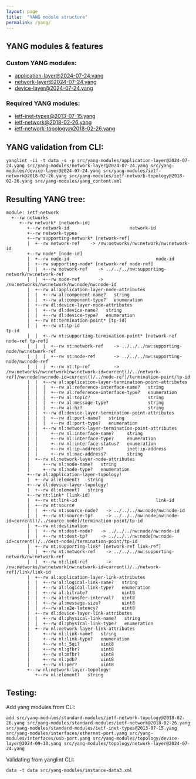 ```yaml
---
layout: page
title:  "YANG module structure"
permalink: /yang/
---
```


## YANG modules & features

### Custom YANG modules:
 - application-layer@2024-07-24.yang
 - network-layer@2024-07-24.yang
 - device-layer@2024-07-24.yang

### Required YANG modules:
 - ietf-inet-types@2013-07-15.yang
 - ietf-network@2018-02-26.yang
 - ietf-network-topology@2018-02-26.yang

## YANG validation from CLI:
```
yanglint -ii -t data -s -p src/yang-modules/application-layer@2024-07-24.yang src/yang-modules/network-layer@2024-07-24.yang src/yang-modules/device-layer@2024-07-24.yang src/yang-modules/ietf-network@2018-02-26.yang src/yang-modules/ietf-network-topology@2018-02-26.yang src/yang-modules/yang_content.xml
```

## Resulting YANG tree:
```
module: ietf-network
  +--rw networks
     +--rw network* [network-id]
        +--rw network-id                       network-id
        +--rw network-types
        +--rw supporting-network* [network-ref]
        |  +--rw network-ref    -> /nw:networks/nw:network/nw:network-id
        +--rw node* [node-id]
        |  +--rw node-id                                 node-id
        |  +--rw supporting-node* [network-ref node-ref]
        |  |  +--rw network-ref    -> ../../../nw:supporting-network/nw:network-ref
        |  |  +--rw node-ref       -> /nw:networks/nw:network/nw:node/nw:node-id
        |  +--rw al:application-layer-node-attributes
        |  |  +--rw al:component-name?   string
        |  |  +--rw al:component-type?   enumeration
        |  +--rw dl:device-layer-node-attributes
        |  |  +--rw dl:device-name?   string
        |  |  +--rw dl:device-type?   enumeration
        |  +--rw nt:termination-point* [tp-id]
        |  |  +--rw nt:tp-id                                             tp-id
        |  |  +--rw nt:supporting-termination-point* [network-ref node-ref tp-ref]
        |  |  |  +--rw nt:network-ref    -> ../../../nw:supporting-node/nw:network-ref
        |  |  |  +--rw nt:node-ref       -> ../../../nw:supporting-node/nw:node-ref
        |  |  |  +--rw nt:tp-ref         -> /nw:networks/nw:network[nw:network-id=current()/../network-ref]/nw:node[nw:node-id=current()/../node-ref]/termination-point/tp-id
        |  |  +--rw al:application-layer-termination-point-attributes
        |  |  |  +--rw al:reference-interface-name?   string
        |  |  |  +--rw al:reference-interface-type?   enumeration
        |  |  |  +--rw al:topic?                      string
        |  |  |  +--rw al:message-type?               string
        |  |  |  +--rw al:hz?                         string
        |  |  +--rw dl:device-layer-termination-point-attributes
        |  |  |  +--rw dl:port-name?   string
        |  |  |  +--rw dl:port-type?   enumeration
        |  |  +--rw nl:network-layer-termination-point-attributes
        |  |     +--rw nl:interface-name?     string
        |  |     +--rw nl:interface-type?     enumeration
        |  |     +--rw nl:interface-status?   enumeration
        |  |     +--rw nl:ip-address?         inet:ip-address
        |  |     +--rw nl:mac-address?        string
        |  +--rw nl:network-layer-node-attributes
        |     +--rw nl:node-name?   string
        |     +--rw nl:node-type?   enumeration
        +--rw al:application-layer-topology!
        |  +--rw al:element?   string
        +--rw dl:device-layer-topology!
        |  +--rw dl:element?   string
        +--rw nt:link* [link-id]
        |  +--rw nt:link-id                              link-id
        |  +--rw nt:source
        |  |  +--rw nt:source-node?   -> ../../../nw:node/nw:node-id
        |  |  +--rw nt:source-tp?     -> ../../../nw:node[nw:node-id=current()/../source-node]/termination-point/tp-id
        |  +--rw nt:destination
        |  |  +--rw nt:dest-node?   -> ../../../nw:node/nw:node-id
        |  |  +--rw nt:dest-tp?     -> ../../../nw:node[nw:node-id=current()/../dest-node]/termination-point/tp-id
        |  +--rw nt:supporting-link* [network-ref link-ref]
        |  |  +--rw nt:network-ref    -> ../../../nw:supporting-network/nw:network-ref
        |  |  +--rw nt:link-ref       -> /nw:networks/nw:network[nw:network-id=current()/../network-ref]/link/link-id
        |  +--rw al:application-layer-link-attributes
        |  |  +--rw al:logical-link-name?   string
        |  |  +--rw al:logical-link-type?   enumeration
        |  |  +--rw al:bitrate?             uint8
        |  |  +--rw al:transfer-interval?   uint8
        |  |  +--rw al:message-size?        uint8
        |  |  +--rw al:e2e-latency?         uint8
        |  +--rw dl:device-layer-link-attributes
        |  |  +--rw dl:physical-link-name?   string
        |  |  +--rw dl:physical-link-type?   enumeration
        |  +--rw nl:network-layer-link-attributes
        |     +--rw nl:link-name?   string
        |     +--rw nl:link-type?   enumeration
        |     +--rw nl:_5qi?        uint8
        |     +--rw nl:gfbr?        uint8
        |     +--rw nl:mfbr?        uint8
        |     +--rw nl:pdb?         uint8
        |     +--rw nl:per?         uint8
        +--rw nl:network-layer-topology!
           +--rw nl:element?   string
```

## Testing:

Add yang modules from CLI:

```add src/yang-modules/standard-modules/ietf-network-topology@2018-02-26.yang src/yang-modules/standard-modules/ietf-network@2018-02-26.yang src/yang-modules/standard-modules/ietf-inet-types@2013-07-15.yang src/yang-modules/interfaces/ethernet-port.yang src/yang-modules/interfaces/usb-port.yang src/yang-modules/topology/device-layer@2024-09-10.yang src/yang-modules/topology/network-layer@2024-07-24.yang```

Validating from yanglint CLI: 

 ```data -t data src/yang-modules/instance-data3.xml ```